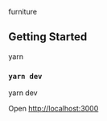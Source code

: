 furniture

## Getting Started

yarn

### `yarn dev`

yarn dev

Open [http://localhost:3000](http://localhost:3000)
